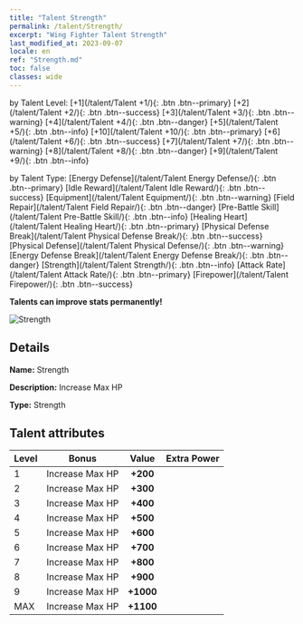 ```yaml
---
title: "Talent Strength"
permalink: /talent/Strength/
excerpt: "Wing Fighter Talent Strength"
last_modified_at: 2023-09-07
locale: en
ref: "Strength.md"
toc: false
classes: wide
---
```




  by Talent Level:  [+1](/talent/Talent +1/){: .btn .btn--primary}   [+2](/talent/Talent +2/){: .btn .btn--success}   [+3](/talent/Talent +3/){: .btn .btn--warning}   [+4](/talent/Talent +4/){: .btn .btn--danger}   [+5](/talent/Talent +5/){: .btn .btn--info}   [+10](/talent/Talent +10/){: .btn .btn--primary}   [+6](/talent/Talent +6/){: .btn .btn--success}   [+7](/talent/Talent +7/){: .btn .btn--warning}   [+8](/talent/Talent +8/){: .btn .btn--danger}   [+9](/talent/Talent +9/){: .btn .btn--info} 

  by Talent Type:  [Energy Defense](/talent/Talent Energy Defense/){: .btn .btn--primary}   [Idle Reward](/talent/Talent Idle Reward/){: .btn .btn--success}   [Equipment](/talent/Talent Equipment/){: .btn .btn--warning}   [Field Repair](/talent/Talent Field Repair/){: .btn .btn--danger}   [Pre-Battle Skill](/talent/Talent Pre-Battle Skill/){: .btn .btn--info}   [Healing Heart](/talent/Talent Healing Heart/){: .btn .btn--primary}   [Physical Defense Break](/talent/Talent Physical Defense Break/){: .btn .btn--success}   [Physical Defense](/talent/Talent Physical Defense/){: .btn .btn--warning}   [Energy Defense Break](/talent/Talent Energy Defense Break/){: .btn .btn--danger}   [Strength](/talent/Talent Strength/){: .btn .btn--info}   [Attack Rate](/talent/Talent Attack Rate/){: .btn .btn--primary}   [Firepower](/talent/Talent Firepower/){: .btn .btn--success} 

  **Talents can improve stats permanently!**

 ![Strength](/images/talent/Talent_1.png)

## Details

 **Name:** Strength 

 **Description:** Increase Max HP 

 **Type:** Strength 

## Talent attributes

  |  Level |     Bonus     |   Value   | Extra Power |
  |:-------|:-------------:|:---------:|:---------|
  | 1  | Increase Max HP  | **+200**  |  |
  | 2  | Increase Max HP  | **+300**  |  |
  | 3  | Increase Max HP  | **+400**  |  |
  | 4  | Increase Max HP  | **+500**  |  |
  | 5  | Increase Max HP  | **+600**  |  |
  | 6  | Increase Max HP  | **+700**  |  |
  | 7  | Increase Max HP  | **+800**  |  |
  | 8  | Increase Max HP  | **+900**  |  |
  | 9  | Increase Max HP  | **+1000**  |  |
  | MAX  | Increase Max HP  | **+1100**  |  |

